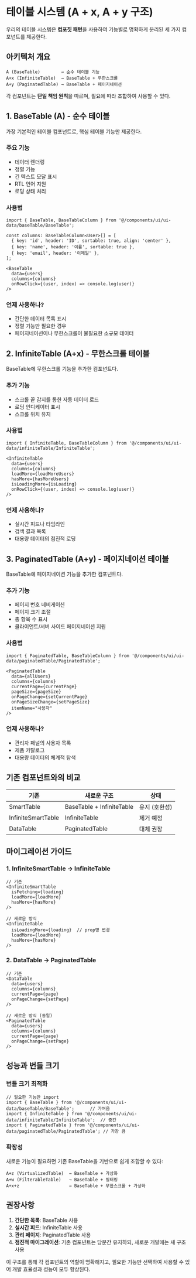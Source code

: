 # 테이블 시스템 (A + x, A + y 구조)

우리의 테이블 시스템은 **컴포짓 패턴**을 사용하여 기능별로 명확하게 분리된 세 가지 컴포넌트를 제공한다.

## 아키텍처 개요

```
A (BaseTable)        → 순수 테이블 기능
A+x (InfiniteTable)  → BaseTable + 무한스크롤
A+y (PaginatedTable) → BaseTable + 페이지네이션
```

각 컴포넌트는 **단일 책임 원칙**을 따르며, 필요에 따라 조합하여 사용할 수 있다.

## 1. BaseTable (A) - 순수 테이블

가장 기본적인 테이블 컴포넌트로, 핵심 테이블 기능만 제공한다.

### 주요 기능
- 데이터 렌더링
- 정렬 기능 
- 긴 텍스트 모달 표시
- RTL 언어 지원
- 로딩 상태 처리

### 사용법
```tsx
import { BaseTable, BaseTableColumn } from '@/components/ui/ui-data/baseTable/BaseTable';

const columns: BaseTableColumn<User>[] = [
  { key: 'id', header: 'ID', sortable: true, align: 'center' },
  { key: 'name', header: '이름', sortable: true },
  { key: 'email', header: '이메일' },
];

<BaseTable 
  data={users} 
  columns={columns}
  onRowClick={(user, index) => console.log(user)}
/>
```

### 언제 사용하나?
- 간단한 데이터 목록 표시
- 정렬 기능만 필요한 경우
- 페이지네이션이나 무한스크롤이 불필요한 소규모 데이터

## 2. InfiniteTable (A+x) - 무한스크롤 테이블

BaseTable에 무한스크롤 기능을 추가한 컴포넌트다.

### 추가 기능
- 스크롤 끝 감지를 통한 자동 데이터 로드
- 로딩 인디케이터 표시
- 스크롤 위치 유지

### 사용법
```tsx
import { InfiniteTable, BaseTableColumn } from '@/components/ui/ui-data/infiniteTable/InfiniteTable';

<InfiniteTable
  data={users}
  columns={columns}
  loadMore={loadMoreUsers}
  hasMore={hasMoreUsers}
  isLoadingMore={isLoading}
  onRowClick={(user, index) => console.log(user)}
/>
```

### 언제 사용하나?
- 실시간 피드나 타임라인
- 검색 결과 목록
- 대용량 데이터의 점진적 로딩

## 3. PaginatedTable (A+y) - 페이지네이션 테이블

BaseTable에 페이지네이션 기능을 추가한 컴포넌트다.

### 추가 기능
- 페이지 번호 네비게이션
- 페이지 크기 조절
- 총 항목 수 표시
- 클라이언트/서버 사이드 페이지네이션 지원

### 사용법
```tsx
import { PaginatedTable, BaseTableColumn } from '@/components/ui/ui-data/paginatedTable/PaginatedTable';

<PaginatedTable
  data={allUsers}
  columns={columns}
  currentPage={currentPage}
  pageSize={pageSize}
  onPageChange={setCurrentPage}
  onPageSizeChange={setPageSize}
  itemName="사용자"
/>
```

### 언제 사용하나?
- 관리자 패널의 사용자 목록
- 제품 카탈로그
- 대용량 데이터의 체계적 탐색

## 기존 컴포넌트와의 비교

| 기존 | 새로운 구조 | 상태 |
|------|-------------|------|
| SmartTable | BaseTable + InfiniteTable | 유지 (호환성) |
| InfiniteSmartTable | InfiniteTable | 제거 예정 |
| DataTable | PaginatedTable | 대체 권장 |

## 마이그레이션 가이드

### 1. InfiniteSmartTable → InfiniteTable
```tsx
// 기존
<InfiniteSmartTable 
  isFetching={loading}
  loadMore={loadMore}
  hasMore={hasMore}
/>

// 새로운 방식
<InfiniteTable
  isLoadingMore={loading}  // prop명 변경
  loadMore={loadMore}
  hasMore={hasMore}
/>
```

### 2. DataTable → PaginatedTable
```tsx
// 기존 
<DataTable 
  data={users}
  columns={columns}
  currentPage={page}
  onPageChange={setPage}
/>

// 새로운 방식 (동일)
<PaginatedTable
  data={users}
  columns={columns}
  currentPage={page}
  onPageChange={setPage}
/>
```

## 성능과 번들 크기

### 번들 크기 최적화
```tsx
// 필요한 기능만 import
import { BaseTable } from '@/components/ui/ui-data/baseTable/BaseTable';      // 가벼움
import { InfiniteTable } from '@/components/ui/ui-data/infiniteTable/InfiniteTable';  // 중간
import { PaginatedTable } from '@/components/ui/ui-data/paginatedTable/PaginatedTable'; // 가장 큼
```

### 확장성
새로운 기능이 필요하면 기존 BaseTable을 기반으로 쉽게 조합할 수 있다:
```
A+z (VirtualizedTable)  → BaseTable + 가상화
A+w (FilterableTable)   → BaseTable + 필터링
A+x+z                   → BaseTable + 무한스크롤 + 가상화
```

## 권장사항

1. **간단한 목록**: BaseTable 사용
2. **실시간 피드**: InfiniteTable 사용  
3. **관리 페이지**: PaginatedTable 사용
4. **점진적 마이그레이션**: 기존 컴포넌트는 당분간 유지하되, 새로운 개발에는 새 구조 사용

이 구조를 통해 각 컴포넌트의 역할이 명확해지고, 필요한 기능만 선택하여 사용할 수 있어 개발 효율성과 성능이 모두 향상된다. 